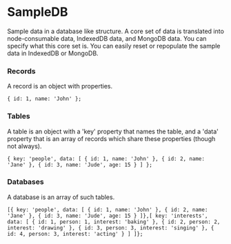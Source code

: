 # SampleDB

Sample data in a database like structure.  A core set of data is translated into node-consumable data, IndexedDB data, and MongoDB data.  You can specify what this core set is.  You can easily reset or repopulate the sample data in IndexedDB or MongoDB.  

### Records

A record is an object with properties.

`
{ id: 1, name: 'John' };
`

### Tables

A table is an object with a 'key' property that names the table, and a 'data' property
that is an array of records which share these properties (though not always).

`
{
    key: 'people',
    data: [
        { id: 1, name: 'John' },
        { id: 2, name: 'Jane' },
        { id: 3, name: 'Jude', age: 15 }
    ]
};
`

### Databases

A database is an array of such tables. 

`
[{
    key: 'people',
    data: [
        { id: 1, name: 'John' },
        { id: 2, name: 'Jane' },
        { id: 3, name: 'Jude', age: 15 }
]},[
    key: 'interests',
    data: [
        { id: 1, person: 1, interest: 'baking' },
        { id: 2, person: 2, interest: 'drawing' },
        { id: 3, person: 3, interest: 'singing' },
        { id: 4, person: 3, interest: 'acting' }
    ]
]};
`